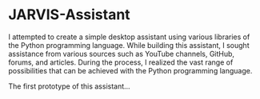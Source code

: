# JARVIS-Assistant

I attempted to create a simple desktop assistant using various libraries of the Python programming language. While building this assistant, I sought assistance from various sources such as YouTube channels, GitHub, forums, and articles. During the process, I realized the vast range of possibilities that can be achieved with the Python programming language.

The first prototype of this assistant...
